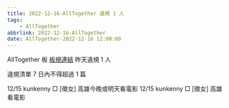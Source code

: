 ```yaml
---
title: 2022-12-16-AllTogether 違規 1 人
tags:
    - AllTogether
abbrlink: 2022-12-16-AllTogether
date: AllTogether-2022-12-16 12:00:00
---
```

AllTogether 板 [板規連結](https://www.ptt.cc/bbs/AllTogether/M.1643211430.A.5FB.html)
昨天違規 1 人
<!-- more -->

違規清單
7 日內不得超過 1 篇

12/15 kunkenny □ [徵女] 高雄今晚或明天看電影
12/15 kunkenny □ [徵女] 高雄看電影